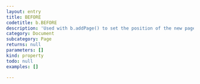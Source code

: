 ```yaml
---
layout: entry
title: BEFORE
codetitle: b.BEFORE
description: 'Used with b.addPage() to set the position of the new page in the book.'
category: Document
subcategory: Page
returns: null
parameters: []
kind: property
todo: null
examples: []

---
```

